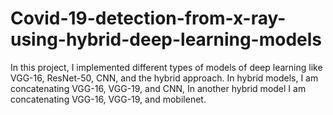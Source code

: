 # Covid-19-detection-from-x-ray-using-hybrid-deep-learning-models
In this project, I implemented different types of models of deep learning like VGG-16, ResNet-50, CNN, and the hybrid approach. In hybrid models, I am concatenating VGG-16, VGG-19, and CNN, In another hybrid model I am concatenating VGG-16, VGG-19, and mobilenet.
